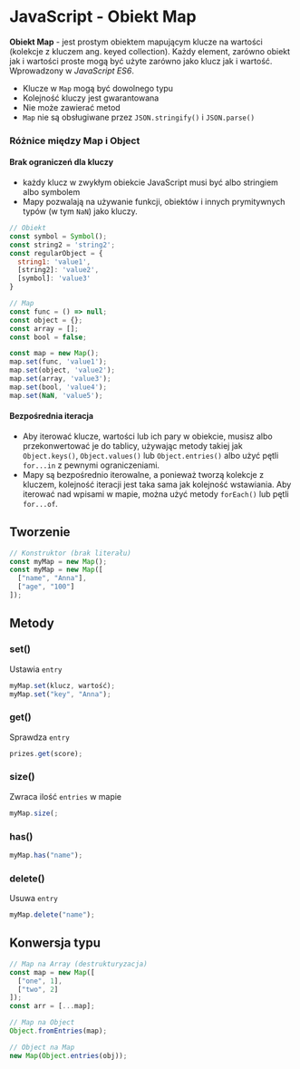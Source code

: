 # JavaScript - Obiekt Map

**Obiekt Map** - jest prostym obiektem mapującym klucze na wartości (kolekcje z kluczem ang. keyed collection). Każdy element, zarówno obiekt jak i wartości proste mogą być użyte zarówno jako klucz jak i wartość. Wprowadzony w _JavaScript ES6_.

- Klucze w `Map` mogą być dowolnego typu
- Kolejność kluczy jest gwarantowana
- Nie może zawierać metod
- `Map` nie są obsługiwane przez `JSON.stringify()` i `JSON.parse()`

### Różnice między Map i Object

#### Brak ograniczeń dla kluczy

- każdy klucz w zwykłym obiekcie JavaScript musi być albo stringiem albo symbolem
- Mapy pozwalają na używanie funkcji, obiektów i innych prymitywnych typów (w tym `NaN`) jako kluczy.

```javascript
// Obiekt
const symbol = Symbol();
const string2 = 'string2';
const regularObject = {
  string1: 'value1',
  [string2]: 'value2',
  [symbol]: 'value3'
}​

// Map
const func = () => null;
const object = {};
const array = [];
const bool = false;

const map = new Map();
map.set(func, 'value1');
map.set(object, 'value2');
map.set(array, 'value3');
map.set(bool, 'value4');
map.set(NaN, 'value5');
```

#### Bezpośrednia iteracja

- Aby iterować klucze, wartości lub ich pary w obiekcie, musisz albo przekonwertować je do tablicy, używając metody takiej jak `Object.keys()`, `Object.values()` lub `Object.entries()` albo użyć pętli `for...in` z pewnymi ograniczeniami.
- Mapy są bezpośrednio iterowalne, a ponieważ tworzą kolekcje z kluczem, kolejność iteracji jest taka sama jak kolejność wstawiania. Aby iterować nad wpisami w mapie, można użyć metody `forEach()` lub pętli `for...of`.

## Tworzenie

```javascript
// Konstruktor (brak literału)
const myMap = new Map();
const myMap = new Map([
  ["name", "Anna"],
  ["age", "100"]
]);
```

## Metody

### set()

Ustawia `entry`

```javascript
myMap.set(klucz, wartość);
myMap.set("key", "Anna");
```

### get()

Sprawdza `entry`

```javascript
prizes.get(score);
```

### size()

Zwraca ilość `entries` w mapie

```javascript
myMap.size(;
```

### has()

```javascript
myMap.has("name");
```

### delete()

Usuwa `entry`

```javascript
myMap.delete("name");
```

## Konwersja typu

```javascript
// Map na Array (destrukturyzacja)
const map = new Map([
  ["one", 1],
  ["two", 2]
]);
const arr = [...map];

// Map na Object
Object.fromEntries(map);

// Object na Map
new Map(Object.entries(obj));
```
